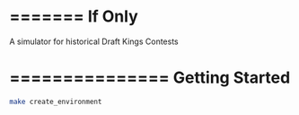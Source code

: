 =======
If Only
=======

A simulator for historical Draft Kings Contests

===============
Getting Started
===============

```bash
make create_environment
```
